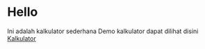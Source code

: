 # Hello
Ini adalah kalkulator sederhana
Demo kalkulator dapat dilihat disini [Kalkulator](https://iwasnoob-dotcom.github.io/Ahmad_Afandy_Latodjo_JS1/index.html)
